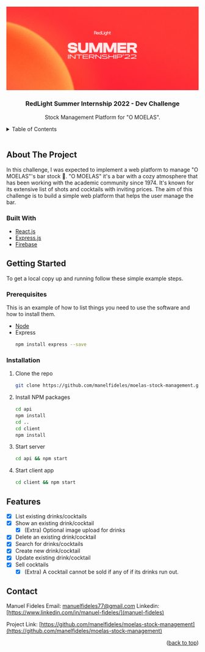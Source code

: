 <div id="top"></div>

<!-- PROJECT LOGO -->
<br />
<div align="center">
  <a href="https://github.com/manelfideles/moelas-stock-management">
    <img src="./banner.jpg" alt="Logo" >
  </a>

<h3 align="center">RedLight Summer Internship 2022 - Dev Challenge</h3>

  <p align="center">
    Stock Management Platform for "O MOELAS".
    <br />
  </p>
</div>

<!-- TABLE OF CONTENTS -->
<details>
  <summary>Table of Contents</summary>
  <ol>
    <li>
      <a href="#about-the-project">About The Project</a>
      <ul>
        <li><a href="#built-with">Built With</a></li>
      </ul>
    </li>
    <li>
      <a href="#getting-started">Getting Started</a>
      <ul>
        <li><a href="#prerequisites">Prerequisites</a></li>
        <li><a href="#installation">Installation</a></li>
      </ul>
    </li>
    <li><a href="#roadmap">Features</a></li>
    <li><a href="#contact">Contact</a></li>
  </ol>
</details>

<br />

<!-- ABOUT THE PROJECT -->
## About The Project

In this challenge, I was expected to implement a web platform to manage "O MOELAS"'s bar stock 🍷.
"O MOELAS" it's a bar with a cozy atmosphere that has been working with the academic community since 1974. It's known for its extensive list of shots and cocktails with inviting prices.
The aim of this challenge is to build a simple web platform that helps the user manage the bar.

### Built With

* [React.js](https://reactjs.org/)
* [Express.js](https://expressjs.com/)
* [Firebase](https://firebase.google.com/)

<!-- GETTING STARTED -->
## Getting Started

To get a local copy up and running follow these simple example steps.

### Prerequisites

This is an example of how to list things you need to use the software and how to install them.
* [Node](https://nodejs.org/en/)
* Express
  ```sh
  npm install express --save
  ```


### Installation

1. Clone the repo
   ```sh
   git clone https://github.com/manelfideles/moelas-stock-management.git
   ```
2. Install NPM packages
   ```sh
   cd api
   npm install
   cd ..
   cd client
   npm install
   ```
3. Start server
   ```sh
   cd api && npm start
   ```
4. Start client app
   ```sh
   cd client && npm start
   ```

<!-- ROADMAP -->
## Features

- [X] List existing drinks/cocktails
- [X] Show an existing drink/cocktail
    - [X] (Extra) Optional image upload for drinks
- [X] Delete an existing drink/cocktail
- [X] Search for drinks/cocktails
- [X] Create new drink/cocktail
- [X] Update existing drink/cocktail
- [X] Sell cocktails
    - [X] (Extra) A cocktail cannot be sold if any of if its drinks run out.

<!-- CONTACT -->
## Contact

Manuel Fideles
Email: manuelfideles77@gmail.com
Linkedin: [https://www.linkedin.com/in/manuel-fideles/](manuel-fideles)

Project Link: [https://github.com/manelfideles/moelas-stock-management](https://github.com/manelfideles/moelas-stock-management)

<p align="right">(<a href="#top">back to top</a>)</p>


<!-- MARKDOWN LINKS & IMAGES -->
[linkedin-shield]: https://img.shields.io/badge/-LinkedIn-black.svg?style=for-the-badge&logo=linkedin&colorB=555
[linkedin-url]: https://linkedin.com/in/manuel-fideles